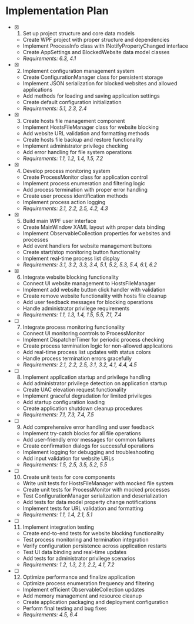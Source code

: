 # Implementation Plan

- [x] 1. Set up project structure and core data models

  - Create WPF project with proper structure and dependencies
  - Implement ProcessInfo class with INotifyPropertyChanged interface
  - Create AppSettings and BlockedWebsite data model classes
  - _Requirements: 6.3, 4.1_

- [x] 2. Implement configuration management system

  - Create ConfigurationManager class for persistent storage
  - Implement JSON serialization for blocked websites and allowed applications
  - Add methods for loading and saving application settings
  - Create default configuration initialization
  - _Requirements: 5.1, 2.3, 2.4_

- [x] 3. Create hosts file management component

  - Implement HostsFileManager class for website blocking
  - Add website URL validation and formatting methods
  - Create hosts file backup and restore functionality
  - Implement administrator privilege checking
  - Add error handling for file system operations
  - _Requirements: 1.1, 1.2, 1.4, 1.5, 7.2_

- [x] 4. Develop process monitoring system

  - Create ProcessMonitor class for application control
  - Implement process enumeration and filtering logic
  - Add process termination with proper error handling
  - Create user process identification methods
  - Implement process action logging
  - _Requirements: 2.1, 2.2, 2.5, 4.2, 4.3_

- [x] 5. Build main WPF user interface

  - Create MainWindow XAML layout with proper data binding
  - Implement ObservableCollection properties for websites and processes
  - Add event handlers for website management buttons
  - Create start/stop monitoring button functionality
  - Implement real-time process list display
  - _Requirements: 3.1, 3.2, 3.3, 3.4, 5.1, 5.2, 5.3, 5.4, 6.1, 6.2_

- [x] 6. Integrate website blocking functionality

  - Connect UI website management to HostsFileManager
  - Implement add website button click handler with validation
  - Create remove website functionality with hosts file cleanup
  - Add user feedback messages for blocking operations
  - Handle administrator privilege requirements
  - _Requirements: 1.1, 1.3, 1.4, 1.5, 5.5, 7.1, 7.4_

- [ ] 7. Integrate process monitoring functionality

  - Connect UI monitoring controls to ProcessMonitor
  - Implement DispatcherTimer for periodic process checking
  - Create process termination logic for non-allowed applications
  - Add real-time process list updates with status colors
  - Handle process termination errors gracefully
  - _Requirements: 2.1, 2.2, 2.5, 3.1, 3.2, 4.1, 4.4, 4.5_

- [ ] 8. Implement application startup and privilege handling

  - Add administrator privilege detection on application startup
  - Create UAC elevation request functionality
  - Implement graceful degradation for limited privileges
  - Add startup configuration loading
  - Create application shutdown cleanup procedures
  - _Requirements: 7.1, 7.3, 7.4, 7.5_

- [ ] 9. Add comprehensive error handling and user feedback

  - Implement try-catch blocks for all file operations
  - Add user-friendly error messages for common failures
  - Create confirmation dialogs for successful operations
  - Implement logging for debugging and troubleshooting
  - Add input validation for website URLs
  - _Requirements: 1.5, 2.5, 3.5, 5.2, 5.5_

- [ ] 10. Create unit tests for core components

  - Write unit tests for HostsFileManager with mocked file system
  - Create unit tests for ProcessMonitor with mocked processes
  - Test ConfigurationManager serialization and deserialization
  - Add tests for data model property change notifications
  - Implement tests for URL validation and formatting
  - _Requirements: 1.1, 1.4, 2.1, 5.1_

- [ ] 11. Implement integration testing

  - Create end-to-end tests for website blocking functionality
  - Test process monitoring and termination integration
  - Verify configuration persistence across application restarts
  - Test UI data binding and real-time updates
  - Add tests for administrator privilege scenarios
  - _Requirements: 1.2, 1.3, 2.1, 2.2, 4.1, 7.2_

- [ ] 12. Optimize performance and finalize application
  - Optimize process enumeration frequency and filtering
  - Implement efficient ObservableCollection updates
  - Add memory management and resource cleanup
  - Create application packaging and deployment configuration
  - Perform final testing and bug fixes
  - _Requirements: 4.5, 6.4_
